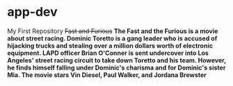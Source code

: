 # app-dev
My First Repository
~~Fast and Furious~~
**The Fast and the Furious is a movie about street racing. Dominic Toretto is a gang leader who is accused of hijacking trucks and stealing over a million dollars worth of electronic equipment. LAPD officer Brian O'Conner is sent undercover into Los Angeles' street racing circuit to take down Toretto and his team. However, he finds himself falling under Dominic's charisma and for Dominic's sister Mia. The movie stars Vin Diesel, Paul Walker, and Jordana Brewster**
